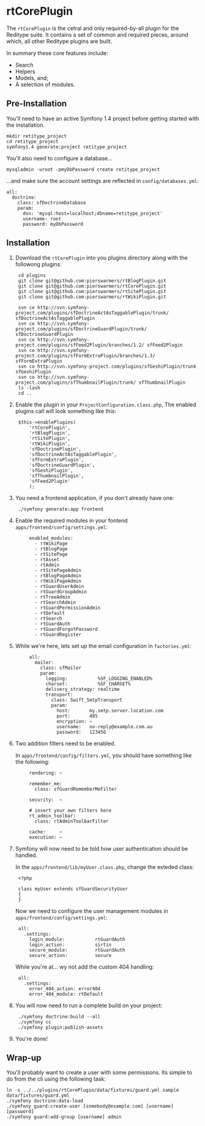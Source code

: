 # rtCorePlugin

The `rtCorePlugin` is the cetral and only required-by-all plugin for the Reditype suite. It contains a set of common and required pieces, around which, all other Reditype plugins are built.

In summary these core features include:

 * Search
 * Helpers
 * Models, and;
 * A selection of modules.

## Pre-Installation

You'll need to have an active Symfony 1.4 project before getting started with the installation.

    mkdir retitype_project
    cd retitype_project
    symfony1.4 generate:project retitype_project

You'll also need to configure a database...

    mysqladmin -uroot -pmyDbPassword create retitype_project

...and make sure the account settings are reflected in `config/databases.yml`:

    all:
      doctrine:
        class: sfDoctrineDatabase
        param:
          dsn: 'mysql:host=localhost;dbname=retitype_project'
          username: root
          password: myDbPassword

## Installation

1. Download the `rtCorePlugin` into you plugins directory along with the followong plugins:

        cd plugins
        git clone git@github.com:pierswarmers/rtBlogPlugin.git
        git clone git@github.com:pierswarmers/rtCorePlugin.git
        git clone git@github.com:pierswarmers/rtSitePlugin.git
        git clone git@github.com:pierswarmers/rtWikiPlugin.git

        svn co http://svn.symfony-project.com/plugins/sfDoctrineActAsTaggablePlugin/trunk/ sfDoctrineActAsTaggablePlugin
        svn co http://svn.symfony-project.com/plugins/sfDoctrineGuardPlugin/trunk/ sfDoctrineGuardPlugin
        svn co http://svn.symfony-project.com/plugins/sfFeed2Plugin/branches/1.2/ sfFeed2Plugin
        svn co http://svn.symfony-project.com/plugins/sfFormExtraPlugin/branches/1.3/ sfFormExtraPlugin
        svn co http://svn.symfony-project.com/plugins/sfGeshiPlugin/trunk sfGeshiPlugin
        svn co http://svn.symfony-project.com/plugins/sfThumbnailPlugin/trunk/ sfThumbnailPlugin
        ls -lash
        cd ..

2. Enable the plugin in your `ProjectConfiguration.class.php`, The enabled plugins call will look something like this:

        $this->enablePlugins(
            'rtCorePlugin',
            'rtBlogPlugin',
            'rtSitePlugin',
            'rtWikiPlugin',
            'sfDoctrinePlugin',
            'sfDoctrineActAsTaggablePlugin',
            'sfFormExtraPlugin',
            'sfDoctrineGuardPlugin',
            'sfGeshiPlugin',
            'sfThumbnailPlugin',
            'sfFeed2Plugin'
            );

3. You need a frontend application, if you don't already have one:

        ./symfony generate:app frontend

4. Enable the required modules in your fontend `apps/frontend/config/settings.yml`:

            enabled_modules:
              - rtWikiPage
              - rtBlogPage
              - rtSitePage
              - rtAsset
              - rtAdmin
              - rtSitePageAdmin
              - rtBlogPageAdmin
              - rtWikiPageAdmin
              - rtGuardUserAdmin
              - rtGuardGroupAdmin
              - rtTreeAdmin
              - rtSearchAdmin
              - rtGuardPermissionAdmin
              - rtDefault
              - rtSearch
              - rtGuardAuth
              - rtGuardForgotPassword
              - rtGuardRegister

5. While we're here, lets set up the email configuration in `factories.yml`:

            all:
              mailer:
                class: sfMailer
                param:
                  logging:           %SF_LOGGING_ENABLED%
                  charset:           %SF_CHARSET%
                  delivery_strategy: realtime
                  transport:
                    class: Swift_SmtpTransport
                    param:
                      host:       my.smtp.server.location.com
                      port:       485
                      encryption: ~
                      username:   no-reply@example.com.au
                      password:   123456

6. Two addition filters need to be enabled.

    In `apps/frontend/config/filters.yml`, you should have something like the following:

            rendering: ~

            remember_me:
              class: sfGuardRememberMeFilter

            security:  ~

            # insert your own filters here
            rt_admin_toolbar:
              class: rtAdminToolbarFilter

            cache:     ~
            execution: ~


7. Symfony will now need to be told how user authentication should be handled.

    In the `apps/frontend/lib/myUser.class.php`, change the exteded class:

        <?php

        class myUser extends sfGuardSecurityUser
        {
        }

    Now we need to configure the user management modules in `apps/frontend/config/settings.yml`:

        all:
          .settings:
            login_module:           rtGuardAuth
            login_action:           sirtin
            secure_module:          rtGuardAuth
            secure_action:          secure

    While you're at... wy not add the custom 404 handling:

        all:
          .settings:
            error_404_action: error404
            error_404_module: rtDefault

8. You will now need to run a complete build on your project:

        ./symfony doctrine:build --all
        ./symfony cc
        ./symfony plugin:publish-assets

9. You're done!

## Wrap-up

You'll probably want to create a user with some permissions. Its simple to do from the cli using the following task:

    ln -s ../../plugins/rtCorePlugin/data/fixtures/guard.yml.sample data/fixtures/guard.yml
    ./symfony doctrine:data-load
    ./symfony guard:create-user [somebody@example.com] [username] [password]
    ./symfony guard:add-group [username] admin

